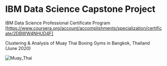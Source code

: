 # IBM Data Science Capstone Project



IBM Data Science Professional Certificate Program 
[https://www.coursera.org/account/accomplishments/specialization/certificate/2DBWW4NHUD4F]



Clustering & Analysis of Muay Thai Boxing Gyms in Bangkok, Thailand
(June 2020)





![Muay_Thai](https://user-images.githubusercontent.com/49548634/85228308-fae2db80-b40c-11ea-84b9-0ece04859630.jpg)
